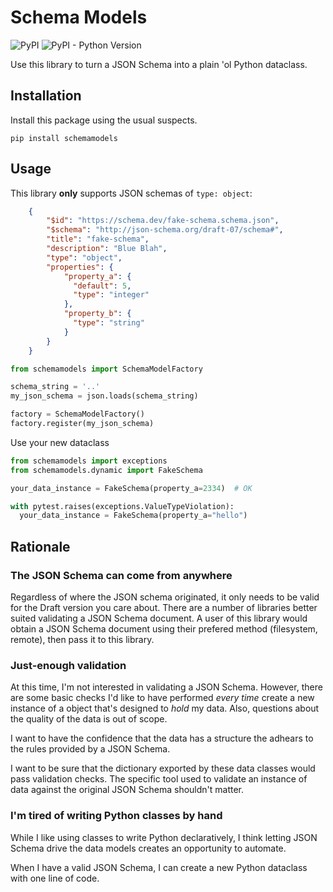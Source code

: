 # Schema Models

![PyPI](https://img.shields.io/pypi/v/schemamodels?style=for-the-badge) ![PyPI - Python Version](https://img.shields.io/pypi/pyversions/schemamodels?style=for-the-badge)

Use this library to turn a JSON Schema into a plain 'ol Python dataclass.

## Installation

Install this package using the usual suspects.

```
pip install schemamodels
```

## Usage

This library **only** supports JSON schemas of `type: object`:

```json
    {
        "$id": "https://schema.dev/fake-schema.schema.json",
        "$schema": "http://json-schema.org/draft-07/schema#",
        "title": "fake-schema",
        "description": "Blue Blah",
        "type": "object",
        "properties": {
            "property_a": {
              "default": 5,
              "type": "integer"
            },
            "property_b": {
              "type": "string"
            }
        }
    }
```

```python
from schemamodels import SchemaModelFactory

schema_string = '..'
my_json_schema = json.loads(schema_string)

factory = SchemaModelFactory()
factory.register(my_json_schema)
```


Use your new dataclass

```python
from schemamodels import exceptions
from schemamodels.dynamic import FakeSchema

your_data_instance = FakeSchema(property_a=2334)  # OK

with pytest.raises(exceptions.ValueTypeViolation):
  your_data_instance = FakeSchema(property_a="hello")

```

## Rationale

### The JSON Schema can come from anywhere

Regardless of where the JSON schema originated, it only needs to be valid for the Draft version you care about. There are a number of libraries better suited validating a JSON Schema document. A user of this library would obtain a JSON Schema document using their prefered method (filesystem, remote), then pass it to this library.


### Just-enough validation

At this time, I'm not interested in validating a JSON Schema. However, there are some basic checks I'd like to have performed _every time_ create a new instance of a object that's designed to _hold_ my data. Also, questions about the quality of the data is out of scope.

I want to have the confidence that the data has a structure the adhears to the rules provided by a JSON Schema.

I want to be sure that the dictionary exported by these data classes would pass validation checks. The specific tool used to validate an instance of data against the original JSON Schema shouldn't matter.

### I'm tired of writing Python classes by hand

While I like using classes to write Python declaratively, I think letting JSON Schema drive the data models creates an opportunity to automate.

When I have a valid JSON Schema, I can create a new Python dataclass with one line of code.
